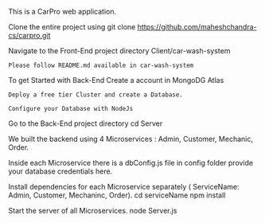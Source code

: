 This is a CarPro web application.

Clone the entire project using
    git clone https://github.com/maheshchandra-cs/carpro.git
    
Navigate to the Front-End project directory
    Client/car-wash-system
    
    Please follow README.md available in car-wash-system

To get Started with Back-End
    Create a account in MongoDG Atlas
    
    Deploy a free tier Cluster and create a Database.
    
    Configure your Database with NodeJs

Go to the Back-End project directory
    cd Server

We built the backend using 4 Microservices : Admin, Customer, Mechanic, Order.

Inside each Microservice there is a dbConfig.js file in config folder provide your database credentials here.

Install dependencies for each Microservice separately ( ServiceName: Admin, Customer, Mechaninc, Order).
    cd serviceName
    npm install

Start the server of all Microservices.
    node Server.js
